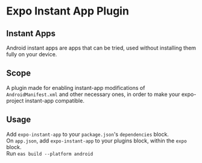# Expo Instant App Plugin
## Instant Apps
Android instant apps are apps that can be tried, used without installing them fully on your device.
## Scope
A plugin made for enabling instant-app modifications of `AndroidManifest.xml` and other necessary ones, in order to make your expo-project instant-app compatible.
## Usage
Add `expo-instant-app` to your `package.json`'s `dependencies` block.  
On `app.json`, add `expo-instant-app` to your plugins block, within the `expo` block.  
Run `eas build --platform android`  
